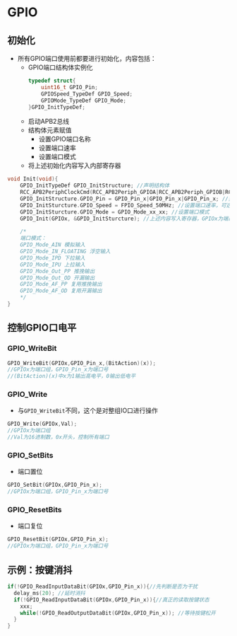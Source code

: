 # GPIO

## 初始化
- 所有GPIO端口使用前都要进行初始化，内容包括：
  - GPIO端口结构体实例化
    ```C
    typedef struct{
        uint16_t GPIO_Pin;
        GPIOSpeed_TypeDef GPIO_Speed;
        GPIOMode_TypeDef GPIO_Mode;
    }GPIO_InitTypeDef;
    ```
  - 启动APB2总线
  - 结构体元素赋值
    - 设置GPIO端口名称
    - 设置端口速率
    - 设置端口模式
  - 将上述初始化内容写入内部寄存器

```C
void Init(void){
    GPIO_InitTypeDef GPIO_InitStructure; //声明结构体
    RCC_APB2PeriphClockCmd(RCC_APB2Periph_GPIOA|RCC_APB2Periph_GPIOB|RCC_APB2Periph_GPIOC,Enable); //启动APB2总线
    GPIO_InitStructure.GPIO_Pin = GPIO_Pin_x|GPIO_Pin_x|GPIO_Pin_x; //指定端口号，x为0~15之间的值，对应每一组内的引脚号，可以有多个值，用‘|’隔开
    GPIO_InitSturcture.GPIO_Speed = FPIO_Speed_50MHz; //设置端口速率，可选2，10，50MHz，端口为输入时不需要设置
    GPIO_InitSturcture.GPIO_Mode = GPIO_Mode_xx_xx; //设置端口模式
    GPIO_Init(GPIOx, &GPIO_InitSturcture); //上述内容写入寄存器，GPIOx为端口组名称，x可为ABCD，视引脚而定
    
    /*
    端口模式：
    GPIO_Mode_AIN 模拟输入
    GPIO_Mode_IN_FLOATING 浮空输入
    GPIO_Mode_IPD 下拉输入
    GPIO_Mode_IPU 上拉输入
    GPIO_Mode_Out_PP 推挽输出
    GPIO_Mode_Out_OD 开漏输出
    GPIO_Mode_AF_PP 复用推挽输出
    GPIO_Mode_AF_OD 复用开漏输出
    */ 
}
```

## 控制GPIO口电平
### GPIO_WriteBit
```C
GPIO_WriteBit(GPIOx,GPIO_Pin_x,(BitAction)(x));
//GPIOx为端口组，GPIO_Pin_x为端口号
//(BitAction)(x)中x为1输出高电平，0输出低电平
```
### GPIO_Write
- 与`GPIO_WriteBit`不同，这个是对整组IO口进行操作
```C
GPIO_Write(GPIOx,Val);
//GPIOx为端口组
//Val为16进制数，0x开头，控制所有端口
```

### GPIO_SetBits
- 端口置位
```C
GPIO_SetBit(GPIOx,GPIO_Pin_x);
//GPIOx为端口组，GPIO_Pin_x为端口号
```
### GPIO_ResetBits
- 端口复位
```C
GPIO_ResetBit(GPIOx,GPIO_Pin_x);
//GPIOx为端口组，GPIO_Pin_x为端口号
```

## 示例：按键消抖
```C
if(!GPIO_ReadInputDataBit(GPIOx,GPIO_Pin_x)){//先判断是否为干扰
  delay_ms(20); //延时消抖
  if(!GPIO_ReadInputDataBit(GPIOx,GPIO_Pin_x)){//真正的读取按键状态
    xxx;
    while(!GPIO_ReadOutputDataBit(GPIOx,GPIO_Pin_x)); //等待按键松开
  }
}
```